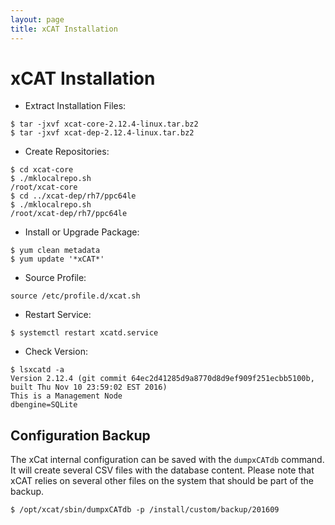 ```yaml
---
layout: page
title: xCAT Installation
---
```

# xCAT Installation

* Extract Installation Files:
```
$ tar -jxvf xcat-core-2.12.4-linux.tar.bz2
$ tar -jxvf xcat-dep-2.12.4-linux.tar.bz2
```
* Create Repositories:
```
$ cd xcat-core
$ ./mklocalrepo.sh
/root/xcat-core
$ cd ../xcat-dep/rh7/ppc64le
$ ./mklocalrepo.sh
/root/xcat-dep/rh7/ppc64le
```
* Install or Upgrade Package:
```
$ yum clean metadata
$ yum update '*xCAT*'
```
* Source Profile:
```
source /etc/profile.d/xcat.sh
```
* Restart Service:
```
$ systemctl restart xcatd.service
```
* Check Version:
```
$ lsxcatd -a
Version 2.12.4 (git commit 64ec2d41285d9a8770d8d9ef909f251ecbb5100b, built Thu Nov 10 23:59:02 EST 2016)
This is a Management Node
dbengine=SQLite
```

## Configuration Backup

The xCat internal configuration can be saved with the `dumpxCATdb` command.
It will create several CSV files with the database content. Please note that xCAT relies on several other files on the system that should be part of the backup.

```
$ /opt/xcat/sbin/dumpxCATdb -p /install/custom/backup/201609
```
